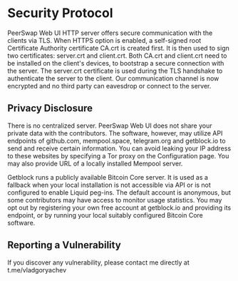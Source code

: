 # Security Protocol

PeerSwap Web UI HTTP server offers secure communication with the clients via TLS. When HTTPS option is enabled, a self-signed root Certificate Authority certificate CA.crt is created first. It is then used to sign two certificates: server.crt and client.crt. Both CA.crt and client.crt need to be installed on the client's devices, to bootstrap a secure connection with the server. The server.crt certificate is used during the TLS handshake to authenticate the server to the client. Our communication channel is now encrypted and no third party can eavesdrop or connect to the server.

## Privacy Disclosure

There is no centralized server. PeerSwap Web UI does not share your private data with the contributors. The software, however, may utilize API endpoints of github.com, mempool.space, telegram.org and getblock.io to send and receive certain information. You can avoid leaking your IP address to these websites by specifying a Tor proxy on the Configuration page. You may also provide URL of a locally installed Mempool server. 

Getblock runs a publicly available Bitcoin Core server. It is used as a fallback when your local installation is not accessible via API or is not configured to enable Liquid peg-ins. The default account is anonymous, but some contributors may have access to monitor usage statistics. You may opt out by registering your own free account at getblock.io and providing its endpoint, or by running your local suitably configured Bitcoin Core software.

## Reporting a Vulnerability

If you discover any vulnerability, please contact me directly at t.me/vladgoryachev
